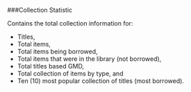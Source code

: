 ###Collection Statistic

Contains the total collection information for:
- Titles, 
- Total items, 
- Total items being borrowed, 
- Total items that were in the library (not borrowed), 
- Total titles based GMD, 
- Total collection of items by type, and 
- Ten (10) most popular collection of titles (most borrowed).
